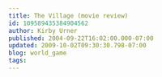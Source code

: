 ```yaml
---
title: The Village (movie review)
id: 109589435384904562
author: Kirby Urner
published: 2004-09-22T16:02:00.000-07:00
updated: 2009-10-02T09:30:30.798-07:00
blog: world_game
tags: 
---
```


